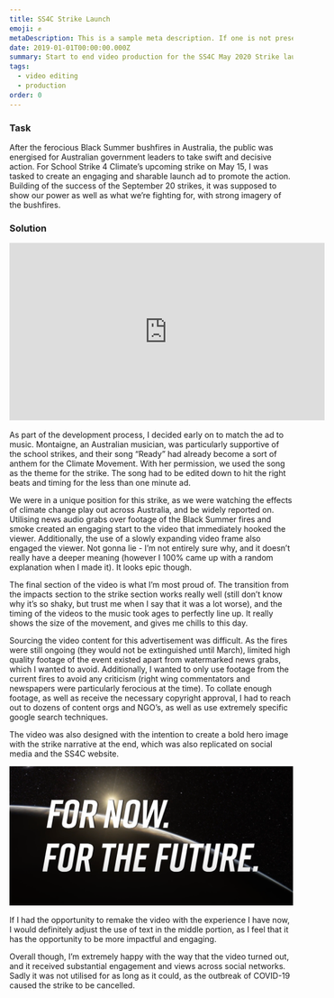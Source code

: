 ```yaml
---
title: SS4C Strike Launch
emoji: ✊
metaDescription: This is a sample meta description. If one is not present in your page/project's front matter, the default metadata.desciption will be used instead.
date: 2019-01-01T00:00:00.000Z
summary: Start to end video production for the SS4C May 2020 Strike launch video
tags:
  - video editing
  - production
order: 0
---
```


### Task
After the ferocious Black Summer bushfires in Australia, the public was energised for Australian government leaders to take swift and decisive action. For School Strike 4 Climate’s upcoming strike on May 15, I was tasked to create an engaging and sharable launch ad to promote the action. Building of the success of the September 20 strikes, it was supposed to show our power as well as what we’re fighting for, with strong imagery of the bushfires.

### Solution
<div align="center">
<iframe width="560" height="315"
src="https://www.youtube.com/embed/4HSslvdIPnY"
frameborder="0"
allow="accelerometer; autoplay; encrypted-media; gyroscope; picture-in-picture"
allowfullscreen></iframe>
</div>

As part of the development process, I decided early on to match the ad to music. Montaigne, an Australian musician, was particularly supportive of the school strikes, and their song “Ready” had already become a sort of anthem for the Climate Movement. With her permission, we used the song as the theme for the strike. The song had to be edited down to hit the right beats and timing for the less than one minute ad.

We were in a unique position for this strike, as we were watching the effects of climate change play out across Australia, and be widely reported on. Utilising news audio grabs over footage of the Black Summer fires and smoke created an engaging start to the video that immediately hooked the viewer. Additionally, the use of a slowly expanding video frame also engaged the viewer. Not gonna lie - I’m not entirely sure why, and it doesn’t really have a deeper meaning (however I 100% came up with a random explanation when I made it). It looks epic though.

The final section of the video is what I’m most proud of. The transition from the impacts section to the strike section works really well (still don’t know why it’s so shaky, but trust me when I say that it was a lot worse), and the timing of the videos to the music took ages to perfectly line up. It really shows the size of the movement, and gives me chills to this day.

Sourcing the video content for this advertisement was difficult. As the fires were still ongoing (they would not be extinguished until March), limited high quality footage of the event existed apart from watermarked news grabs, which I wanted to avoid. Additionally, I wanted to only use footage from the current fires to avoid any criticism (right wing commentators and newspapers were particularly ferocious at the time). To collate enough footage, as well as receive the necessary copyright approval, I had to reach out to dozens of content orgs and NGO’s, as well as use extremely specific google search techniques.

The video was also designed with the intention to create a bold hero image with the strike narrative at the end, which was also replicated on social media and the SS4C website.

<img width="1280" alt="May 15 hero image" src="/static/img/may15-hero.png">

If I had the opportunity to remake the video with the experience I have now, I would definitely adjust the use of text in the middle portion, as I feel that it has the opportunity to be more impactful and engaging.

Overall though, I’m extremely happy with the way that the video turned out, and it received substantial engagement and views across social networks. Sadly it was not utilised for as long as it could, as the outbreak of COVID-19 caused the strike to be cancelled.

<br>
